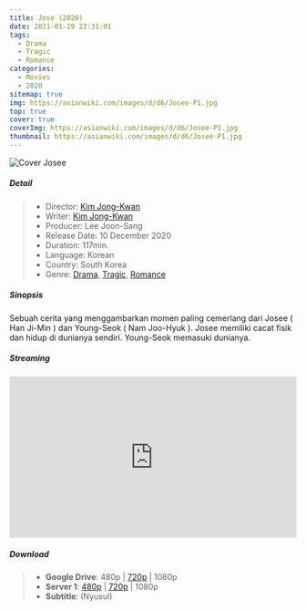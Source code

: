 ```yaml
---
title: Jose (2020)
date: 2021-01-29 22:31:01
tags: 
  - Drama
  - Tragic
  - Romance
categories: 
  - Movies
  - 2020
sitemap: true
img: https://asianwiki.com/images/d/d6/Josee-P1.jpg
top: true
cover: true
coverImg: https://asianwiki.com/images/d/d6/Josee-P1.jpg
thumbnail: https://asianwiki.com/images/d/d6/Josee-P1.jpg
---
```


![Cover Josee](https://asianwiki.com/images/d/d6/Josee-P1.jpg)

##### Detail #####
> - Director: [Kim Jong-Kwan](https://asianwiki.com/Kim_Jong-Kwan)
> - Writer: [Kim Jong-Kwan](https://asianwiki.com/Kim_Jong-Kwan)
> - Producer: Lee Joon-Sang
> - Release Date: 10 December 2020
> - Duration: 117min.
> - Language: Korean
> - Country: South Korea
> - Genre: [Drama](/tags/drama), [Tragic](/tags/tragic), [Romance](/tags/romance)

<!--more-->
##### Sinopsis #####
Sebuah cerita yang menggambarkan momen paling cemerlang dari Josee ( Han Ji-Min ) dan Young-Seok ( Nam Joo-Hyuk ). Josee memiliki cacat fisik dan hidup di dunianya sendiri. Young-Seok memasuki dunianya.

##### Streaming #####
<div style="position: relative; padding-bottom: 56.25%; height: 0; overflow: hidden;">
  <iframe src="https://drive.google.com/file/d/10WDsUoR9STN3Qj534dIyD9i9uK7FEe6j/preview" style="position: absolute; top: 0; left: 0; width: 100%; height: 100%; border:0;" allowfullscreen title="Wonder Woman 1984 2020"></iframe>
</div>

##### Download #####

> - **Google Drive**: 480p | [720p](https://drive.google.com/file/d/10WDsUoR9STN3Qj534dIyD9i9uK7FEe6j/view?usp=drivesdk) | 1080p
> - **Server 1**: [480p](https://www.fembed.com/f/4yyj2bzn250831x#Josee.2020.HDRip.x264.AAC.720p-BcoT.mkv) | [720p](https://www.fembed.com/f/4yyj2bzn250831x#Josee.2020.HDRip.x264.AAC.720p-BcoT.mkv) | 1080p
> - **Subtitle**: (Nyusul)
